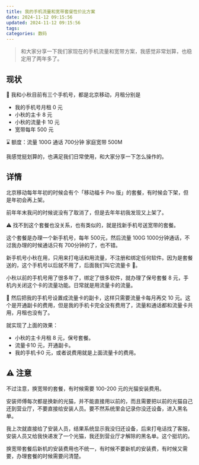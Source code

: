 ```yaml
---
title: 我的手机流量和宽带套餐性价比方案
date: 2024-11-12 09:15:56
updated: 2024-11-12 09:15:56
tags:
categories: 数码
---
```


> 和大家分享一下我们家现在的手机流量和宽带方案，我感觉非常划算，也稳定用了两年多了。

## 现状
📱 我和小秋目前有三个手机号，都是北京移动，月租分别是
* 我的手机号月租 0 元
* 小秋的主卡 8 元
* 小秋的流量卡 10 元
* 宽带每年 500 元

⌛️ 额度：流量 100G 通话 700分钟 家庭宽带 500M

我感觉挺划算的，也满足我们日常使用，和大家分享一下怎么操作的。

## 详情

北京移动每年年初的时候会有个「移动福卡 Pro 版」的套餐，有时候会下架，但是年初会再上架。

前年年末我问的时候说没有了取消了，但是去年年初我发现又上架了。

⚠️ 找不到这个套餐也没关系，也有类似的，就是找新手机号送宽带的套餐。

这个套餐是办理一个新手机号，每年 500元，然后流量 100G 1000分钟通话，不过我办理的时候通话只有 700分钟的了，也不错。

新手机号小秋在用，只用来打电话和用流量，不注册和绑定任何软件。因为是套餐送的，这个手机号以后就不用了，后面我们叫它流量卡 🌊。

小秋以前的手机号用了很多年了，绑定了很多软件，就办理了保号套餐 8 元，手机内关闭这个卡的流量功能。日常就是用流量卡的流量。

🎊 然后把我的手机号设置成流量卡的副卡，这样只需要流量卡每月再交 10 元。这个是开通副卡的费用，但是我的手机卡完全没有费用了，流量和通话都和流量卡共用，月租也没有了。

就实现了上面的效果：
* 小秋的主卡月租 8 元，保号套餐。
* 流量卡10 元，开通副卡。
* 我的手机卡0 元，或者说费用就是上面流量卡的费用。

## ⚠️ 注意
不过注意，换宽带的套餐，有时候需要 100-200 元的光猫安装费用。

安装师傅每次都是换新的光猫，并不能直接用以前的，而且需要把以前的光猫自己还到营业厅，不要直接给安装人员。要不然系统里会记录你没还设备，进入黑名单。

我上次就直接给了安装人员，结果系统显示我没归还设备，后来打电话找了客服，安装人员又给我快递发了一个光猫，我还到营业厅才解除的黑名单。这个挺坑的。

换宽带套餐后新机的安装费用也不统一，有时候不要新机的安装费，有时候又需要，办理套餐的时候需要问清楚。

